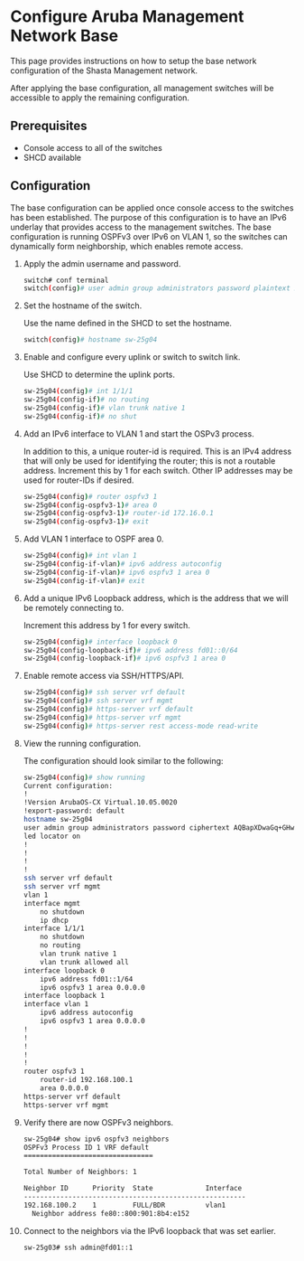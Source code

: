 # Configure Aruba Management Network Base

This page provides instructions on how to setup the base network configuration of the Shasta Management network.

After applying the base configuration, all management switches will be accessible to apply the remaining configuration.

## Prerequisites

- Console access to all of the switches
- SHCD available

## Configuration

The base configuration can be applied once console access to the switches has been established.
The purpose of this configuration is to have an IPv6 underlay that provides access to the management switches.
The base configuration is running OSPFv3 over IPv6 on VLAN 1, so the switches can dynamically form neighborship, which enables remote access.

1. Apply the admin username and password.

   ```bash
   switch# conf terminal
   switch(config)# user admin group administrators password plaintext xxxxxxxx
   ```

2. Set the hostname of the switch.

   Use the name defined in the SHCD to set the hostname.
   
   ```bash
   switch(config)# hostname sw-25g04
   ```

3. Enable and configure every uplink or switch to switch link.
   
   Use SHCD to determine the uplink ports.

   ```bash
   sw-25g04(config)# int 1/1/1
   sw-25g04(config-if)# no routing
   sw-25g04(config-if)# vlan trunk native 1
   sw-25g04(config-if)# no shut
   ```

4. Add an IPv6 interface to VLAN 1 and start the OSPv3 process.

   In addition to this, a unique router-id is required. This is an IPv4 address that will only be used for
   identifying the router; this is not a routable address. Increment this by 1 for each switch. Other IP addresses may be used for router-IDs if desired.

   ```bash
   sw-25g04(config)# router ospfv3 1
   sw-25g04(config-ospfv3-1)# area 0
   sw-25g04(config-ospfv3-1)# router-id 172.16.0.1
   sw-25g04(config-ospfv3-1)# exit
   ```

5. Add VLAN 1 interface to OSPF area 0.

   ```bash
   sw-25g04(config)# int vlan 1
   sw-25g04(config-if-vlan)# ipv6 address autoconfig
   sw-25g04(config-if-vlan)# ipv6 ospfv3 1 area 0
   sw-25g04(config-if-vlan)# exit
   ```

6. Add a unique IPv6 Loopback address, which is the address that we will be remotely connecting to.
   
   Increment this address by 1 for every switch.

   ```bash
   sw-25g04(config)# interface loopback 0
   sw-25g04(config-loopback-if)# ipv6 address fd01::0/64
   sw-25g04(config-loopback-if)# ipv6 ospfv3 1 area 0
   ```

7. Enable remote access via SSH/HTTPS/API.

   ```bash
   sw-25g04(config)# ssh server vrf default
   sw-25g04(config)# ssh server vrf mgmt
   sw-25g04(config)# https-server vrf default
   sw-25g04(config)# https-server vrf mgmt
   sw-25g04(config)# https-server rest access-mode read-write
   ```

8. View the running configuration.

   The configuration should look similar to the following:

   ```bash
   sw-25g04(config)# show running
   Current configuration:
   !
   !Version ArubaOS-CX Virtual.10.05.0020
   !export-password: default
   hostname sw-25g04
   user admin group administrators password ciphertext AQBapXDwaGq+GHwyLgj0Eu
   led locator on
   !
   !
   !
   !
   ssh server vrf default
   ssh server vrf mgmt
   vlan 1
   interface mgmt
       no shutdown
       ip dhcp
   interface 1/1/1
       no shutdown
       no routing
       vlan trunk native 1
       vlan trunk allowed all
   interface loopback 0
       ipv6 address fd01::1/64
       ipv6 ospfv3 1 area 0.0.0.0
   interface loopback 1
   interface vlan 1
       ipv6 address autoconfig
       ipv6 ospfv3 1 area 0.0.0.0
   !
   !
   !
   !
   !
   router ospfv3 1
       router-id 192.168.100.1
       area 0.0.0.0
   https-server vrf default
   https-server vrf mgmt
   ```

9. Verify there are now OSPFv3 neighbors.
   
   ```bash
   sw-25g04# show ipv6 ospfv3 neighbors
   OSPFv3 Process ID 1 VRF default
   ================================

   Total Number of Neighbors: 1

   Neighbor ID      Priority  State             Interface
   -------------------------------------------------------
   192.168.100.2    1         FULL/BDR          vlan1
     Neighbor address fe80::800:901:8b4:e152
   ```

10. Connect to the neighbors via the IPv6 loopback that was set earlier.

    ```bash
    sw-25g03# ssh admin@fd01::1
    ```

